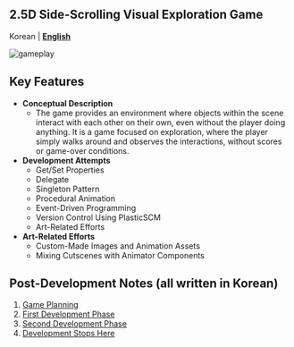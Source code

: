 ## **2.5D Side-Scrolling Visual Exploration Game**

Korean | **[English](https://github.com/hyngng/unity-armonia/blob/master/README.md)**

![gameplay](https://cdn.jsdelivr.net/gh/hyngng/hyngng.github.io.resources@master/2024-10-23-armonia-developing-cancelled/gameplay.webp)

## **Key Features**

- **Conceptual Description**
    - The game provides an environment where objects within the scene interact with each other on their own, even without the player doing anything. It is a game focused on exploration, where the player simply walks around and observes the interactions, without scores or game-over conditions.
- **Development Attempts**
    - Get/Set Properties
    - Delegate
    - Singleton Pattern
    - Procedural Animation
    - Event-Driven Programming
    - Version Control Using PlasticSCM
    - Art-Related Efforts
- **Art-Related Efforts**
    - Custom-Made Images and Animation Assets
    - Mixing Cutscenes with Animator Components
  
## **Post-Development Notes (all written in Korean)**
1. [Game Planning](https://hyngng.github.io/posts/armonia-planning/) 
2. [First Development Phase](https://hyngng.github.io/posts/armonia-developing-first/)
3. [Second Development Phase](https://hyngng.github.io/posts/armonia-developing-second/)
4. [Development Stops Here](https://hyngng.github.io/posts/armonia-developing-cancelled/)
